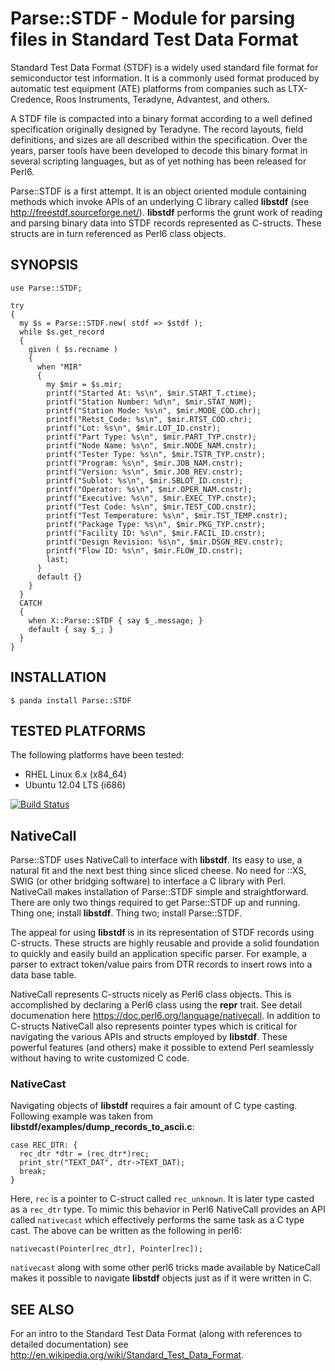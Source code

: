 # Parse::STDF - Module for parsing files in Standard Test Data Format
Standard Test Data Format (STDF) is a widely used standard file format for semiconductor test information. 
It is a commonly used format produced by automatic test equipment (ATE) platforms from companies such as 
LTX-Credence, Roos Instruments, Teradyne, Advantest, and others.

A STDF file is compacted into a binary format according to a well defined specification originally designed by 
Teradyne. The record layouts, field definitions, and sizes are all described within the specification. Over the 
years, parser tools have been developed to decode this binary format in several scripting languages, but as 
of yet nothing has been released for Perl6.

Parse::STDF is a first attempt. It is an object oriented module containing methods which invoke APIs of
an underlying C library called **libstdf** (see <http://freestdf.sourceforge.net/>).  **libstdf** performs 
the grunt work of reading and parsing binary data into STDF records represented as C-structs.  These 
structs are in turn referenced as Perl6 class objects.

## SYNOPSIS

    use Parse::STDF;

    try
    {
      my $s = Parse::STDF.new( stdf => $stdf );
      while $s.get_record
      {
        given ( $s.recname )
        {
          when "MIR"
          {
            my $mir = $s.mir; 
            printf("Started At: %s\n", $mir.START_T.ctime);
            printf("Station Number: %d\n", $mir.STAT_NUM);
            printf("Station Mode: %s\n", $mir.MODE_COD.chr);
            printf("Retst_Code: %s\n", $mir.RTST_COD.chr);
            printf("Lot: %s\n", $mir.LOT_ID.cnstr);
            printf("Part Type: %s\n", $mir.PART_TYP.cnstr);
            printf("Node Name: %s\n", $mir.NODE_NAM.cnstr);
            printf("Tester Type: %s\n", $mir.TSTR_TYP.cnstr);
            printf("Program: %s\n", $mir.JOB_NAM.cnstr); 
            printf("Version: %s\n", $mir.JOB_REV.cnstr);
            printf("Sublot: %s\n", $mir.SBLOT_ID.cnstr);
            printf("Operator: %s\n", $mir.OPER_NAM.cnstr);
            printf("Executive: %s\n", $mir.EXEC_TYP.cnstr);
            printf("Test Code: %s\n", $mir.TEST_COD.cnstr);
            printf("Test Temperature: %s\n", $mir.TST_TEMP.cnstr);
            printf("Package Type: %s\n", $mir.PKG_TYP.cnstr);
            printf("Facility ID: %s\n", $mir.FACIL_ID.cnstr);
            printf("Design Revision: %s\n", $mir.DSGN_REV.cnstr);
            printf("Flow ID: %s\n", $mir.FLOW_ID.cnstr);
            last;
          }
          default {}
        }
      }
      CATCH
      {
        when X::Parse::STDF { say $_.message; }
        default { say $_; }
      }
    }

## INSTALLATION
    $ panda install Parse::STDF

## TESTED PLATFORMS
The following platforms have been tested:
*  RHEL Linux 6.x (x84\_64)
*  Ubuntu 12.04 LTS (i686)  

[![Build Status](https://travis-ci.org/erickjordan/perl6-Parse-STDF.svg?branch=master)](https://travis-ci.org/erickjordan/perl6-Parse-STDF)

## NativeCall
Parse::STDF uses NativeCall to interface with **libstdf**.  Its easy to use, a natural fit and the next best 
thing since sliced cheese.  No need for ::XS, SWIG (or other bridging software) to interface a C library with Perl.
NativeCall makes installation of Parse::STDF simple and straightforward.  There are only two things required 
to get Parse::STDF up and running.  Thing one; install **libstdf**. Thing two; install Parse::STDF.

The appeal for using **libstdf** is in its representation of STDF records using C-structs.  These structs
are highly reusable and provide a solid foundation to quickly and easily build an application specific parser.
For example, a parser to extract token/value pairs from DTR records to insert rows into a data base table.

NativeCall represents C-structs nicely as Perl6 class objects.  This is accomplished by declaring a Perl6 class
using the **repr** trait.  See detail documenation here <https://doc.perl6.org/language/nativecall>.  In addition
to C-structs NativeCall also represents pointer types which is critical for navigating the various APIs and 
structs employed by **libstdf**.  These powerful features (and others) make it possible to extend Perl seamlessly
without having to write customized C code. 

### NativeCast
Navigating objects of **libstdf** requires a fair amount of C type casting.  Following example was taken from
**libstdf/examples/dump_records_to_ascii.c**:

    case REC_DTR: {
      rec_dtr *dtr = (rec_dtr*)rec;
      print_str("TEXT_DAT", dtr->TEXT_DAT);
      break;
    }

Here, `rec` is a pointer to C-struct called `rec_unknown`.  It is later type casted as a `rec_dtr` type.  To mimic 
this behavior in Perl6 NativeCall provides an API called `nativecast` which effectively performs the same task as a C
type cast.  The above can be written as the following in perl6:

    nativecast(Pointer[rec_dtr], Pointer[rec]);

`nativecast` along with some other perl6 tricks made available by NaticeCall makes it possible to navigate **libstdf**
objects just as if it were written in C.

## SEE ALSO
For an intro to the Standard Test Data Format (along with references to detailed documentation) 
see <http://en.wikipedia.org/wiki/Standard_Test_Data_Format>.
